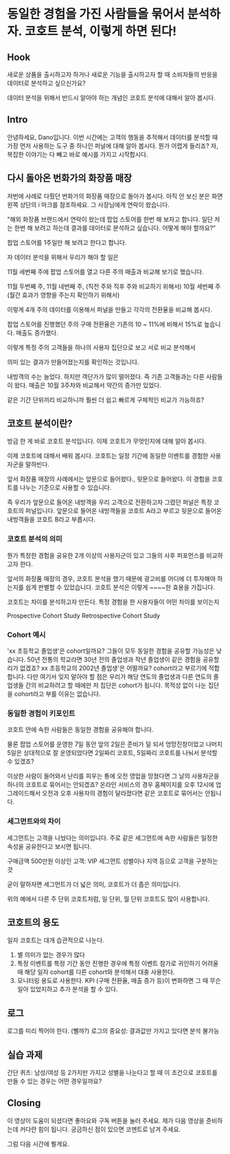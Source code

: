 # 동일한 경험을 가진 사람들을 묶어서 분석하자. 코호트 분석, 이렇게 하면 된다!

## Hook
새로운 상품을 출시하고자 하거나 새로운 기능을 출시하고자 할 때 소비자들의 반응을 데이터로 분석하고 싶으신가요?

데이터 분석을 위해서 반드시 알아야 하는 개념인 코호트 분석에 대해서 알아 봅시다.
 

## Intro
안녕하세요, Dano입니다. 이번 시간에는 고객의 행동을 추적해서 데이터를 분석할 때 가장 먼저 사용하는 도구 중 하나인 퍼널에 대해 알아 봅시다. 뭔가 어렵게 들리죠? 자, 복잡한 이야기는 다 빼고 바로 예시를 가지고 시작합시다.

## 다시 돌아온 번화가의 화장품 매장
저번에 사례로 다뤘던 번화가의 화장품 매장으로 돌아가 봅시다. 아직 안 보신 분은 화면 왼쪽 상단의 i 마크를 참조하세요.
그 사장님에게 연락이 왔습니다. 

"해외 화장품 브랜드에서 연락이 왔는데 팝업 스토어를 한번 해 보자고 합니다. 일단 저는 한번 해 보려고 하는데 결과를 데이터로 분석하고 싶습니다. 어떻게 해야 할까요?"

팝업 스토어를 1주일만 해 보려고 한다고 합니다.

자 데이터 분석을 위해서 우리가 해야 할 일은

11월 세번째 주에 팝업 스토어를 열고 다른 주의 매출과 비교해 보기로 했습니다. 

11월 두번째 주, 11월 네번째 주, (직전 주와 직후 주와 비교하기 위해서)
10월 세번째 주 (월간 효과가 영향을 주는지 확인하기 위해서)

이렇게 4개 주의 데이터를 이용해서 퍼널을 만들고 각각의 전환율을 비교해 봅시다.


팝업 스토어를 진행했던 주의 구매 전환율은 기존의 10 ~ 11%에 비해서 15%로 높습니다. 매출도 증가했다.

이렇게 특정 주의 고객들을 하나의 사용자 집단으로 보고 서로 비교 분석해서 

의미 있는 결과가 만들어졌는지를 확인하는 것입니다.


내방객의 수는 늘었다.
하지만 객단가가 많이 떨어졌다. 즉 기존 고객들과는 다른 사람들이 왔다. 매출은 10월 3주차와 비교해서 약간의 증가만 있었다. 

같은 기간 단위끼리 비교하니까 훨씬 더 쉽고 빠르게 구체적인 비교가 가능하죠?


## 코호트 분석이란?
방금 한 게 바로 코호트 분석입니다. 이제 코호트가 무엇인지에 대해 알아 봅시다.

이제 코호트에 대해서 배워 봅시다. 코호트는 일정 기간에 동일한 이벤트를 경험한 사용자군을 말하빈다.

앞서 화장품 매장의 사례에서는 앞문으로 들어왔다., 뒷문으로 들어왔다. 이 경험을 코호트를 나누는 기준으로 사용할 수 있습니다.

즉 우리가 앞문으로 들어온 내방객을 우리 고객으로 전환하고자 그렸던 퍼널은 특정 코호트의 퍼널입니다. 앞문으로 들어온 내방객들을 코호트 A라고 부르고 뒷문으로 들어온 내방객들을 코호트 B라고 부릅시다.


### 코호트 분석의 의미 
뭔가 특정한 경험을 공유한 2개 이상의 사용자군이 있고 그들의 사후 퍼포먼스를 비교하고자 한다.

앞서의 화장품 매장의 경우, 코호트 분석을 했기 때문에 광고비를 어디에 더 투자해야 하는지를 쉽게 판별할 수 있었습니다. 코호트 분석은 이렇게 ~~~~한 효용을 가집니다.

코호트는 차이를 분석하고자 만든다.
특정 경험을 한 사용자들이 어떤 차이를 보이는지

Prospective Cohort Study
Retrospective Cohort Study



### Cohort 예시
'xx 초등학교 졸업생'은 cohort일까요? 그들이 모두 동일한 경험을 공유할 가능성은 낮습니다. 50년 전통의 학교라면 30년 전의 졸업생과 작년 졸업생이 같은 경험을 공유할 리가 없겠죠? xx 초등학교의 2002년 졸업생'은 어떨까요? cohort라고 부르기에 적합합니다. 다만 여기서 잊지 말아야 할 점은 우리가 해당 연도의 졸업생과 다른 연도의 졸업생들 간의 비교하려고 할 때에만 저 집단은 cohort가 됩니다. 목적성 없이 나눈 집단을 cohort라고 부를 이유는 없습니다.



### 동일한 경험이 키포인트
코호트 안에 속한 사람들은 동일한 경험을 공유해야 합니다.

물론 팝업 스토어를 운영한 7일 동안 앞의 2일은 준비가 덜 되서 엉망진창이었고 나머지 5일은 상대적으로 잘 운영되었다면 2일짜리 코호트, 5일짜리 코호트를 나눠서 분석할 수 있겠죠?

이상한 사람이 들어와서 난리를 피우는 통에 오전 영업을 망쳤다면 그 날의 사용자군을 하나의 코호트로 묶어서는 안되겠죠? 온라인 서비스의 경우 홈페이지를 오후 12시에 업그레이드해서 오전과 오후 사용자의 경험이 달라졌다면 같은 코호트로 묶어서는 안됩니다.


### 세그먼트와의 차이
세그먼트는 고객을 나눴다는 의미입니다. 주로 같은 세그먼트에 속한 사람들은 일정한 속성을 공유한다고 보시면 됩니다.

구매금액 500만원 이상인 고객: VIP 세그먼트
성별이나 지역 등으로 고객을 구분하는 것

굳이 말하자면 세그먼트가 더 넓은 의미, 코호트가 더 좁은 의미입니다.

위의 예에서 다른 주 단위 코호트처럼, 일 단위, 월 단위 코호트도 많이 사용합니다.

## 코호트의 용도
일자 코호트는 대개 습관적으로 나눈다.
1) 별 의미가 없는 경우가 많다
2) 특정 이벤트를 특정 기간 동안 진행한 경우에 특정 이벤트 참가로 귀인하기 어려울 때 해당 일자 cohort를 다른 cohort와 분석해서 대충 사용한다.
3) 모니터링 용도로 사용한다. KPI (구매 전환율, 매출 증가 등)이 변화하면 그 때 무슨 일아 있었지하고 추가 분석을 할 수 있다.






## 로그
로그를 미리 찍어야 한다.
(뺄까?) 로그의 중요성: 결과값만 가지고 있다면 분석 불가능


## 실습 과제
간단 퀴즈:
남성/여성 등 2가지만 가지고 성별을 나눈다고 할 때 이 조건으로 코호트를 만들 수 있는 경우는 어떤 경우일까요?



## Closing
이 영상이 도움이 되셨다면 좋아요와 구독 버튼을 눌러 주세요. 제가 다음 영상을 준비하는데 커다란 힘이 됩니다. 궁금하신 점이 있으면 코멘트로 남겨 주세요.

그럼 다음 시간에 뵐게요.
